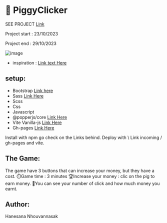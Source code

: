 # 🍪 PiggyClicker

SEE PROJECT [Link](https://iota07.github.io/cookieclicker/)

Project start : 23/10/2023

Project end : 29/10/2023

![image](https://github.com/Chickenroast/cookieclicker/assets/60290487/619cac50-bdf1-4681-b044-3a2d9335307e)

- inspiration :
  [Link text Here](https://dribbble.com/shots/6474110-Mobile-App-for-Retailers-and-Contractors-Clicker-App-Design/attachments/6474110-Mobile-App-for-Retailers-and-Contractors-Clicker-App-Design?mode=media)

## setup:

- Bootstrap [Link here](https://www.npmjs.com/package/bootstrap)
- Sass [Link Here](https://www.npmjs.com/package/sass)
- Scss
- Css
- Javascript
- @popperjs/core [Link Here](https://www.npmjs.com/package/@popperjs/core)
- Vite Vanilla-js [Link Here](https://vitejs.dev/guide/)
- Gh-pages [Link Here](https://www.npmjs.com/package/gh-pages)

Install with npm go check on the Links behind.
Deploy with \ Link incoming / gh-pages and vite.

## The Game:

The game have 3 buttons that can increase your money, but they have a cost.
⏱️Game time : 3 minutes
🏆Increase your money : clic on the pig to earn money.
🎁You can see your number of click and how much money you earnt.

## Author:

Hanesana Nhouvannasak
